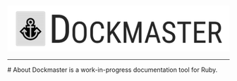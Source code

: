 ![Dockmaster Logo](https://raw.githubusercontent.com/chrisblutz/dockmaster/master/logo/text-logo-horizontal.png)
<hr>
# About
Dockmaster is a work-in-progress documentation tool for Ruby.
